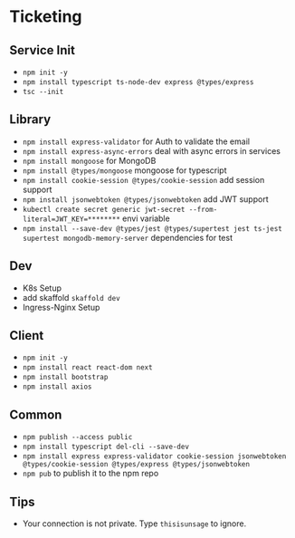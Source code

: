 # Ticketing

## Service Init

- `npm init -y`
- `npm install typescript ts-node-dev express @types/express`
- `tsc --init`

## Library

- `npm install express-validator`
  for Auth to validate the email
- `npm install express-async-errors`
  deal with async errors in services
- `npm install mongoose`
  for MongoDB
- `npm install @types/mongoose`
  mongoose for typescript
- `npm install cookie-session @types/cookie-session`
  add session support
- `npm install jsonwebtoken @types/jsonwebtoken`
  add JWT support
- `kubectl create secret generic jwt-secret --from-literal=JWT_KEY=********`
  envi variable
- `npm install --save-dev @types/jest @types/supertest jest ts-jest supertest mongodb-memory-server`
  dependencies for test

## Dev

- K8s Setup
- add skaffold `skaffold dev`
- Ingress-Nginx Setup

## Client

- `npm init -y`
- `npm install react react-dom next`
- `npm install bootstrap`
- `npm install axios`

## Common

- `npm publish --access public`
- `npm install typescript del-cli --save-dev`
- `npm install express express-validator cookie-session jsonwebtoken @types/cookie-session @types/express @types/jsonwebtoken`
- `npm pub` to publish it to the npm repo

## Tips

- Your connection is not private. Type `thisisunsage` to ignore.
